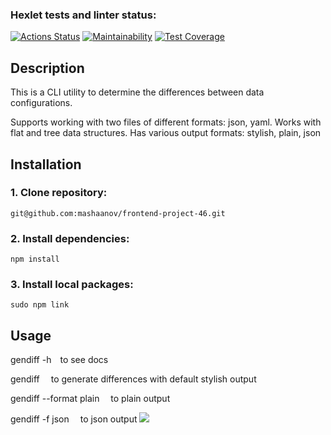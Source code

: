 ### Hexlet tests and linter status:
[![Actions Status](https://github.com/mashaanov/frontend-project-46/actions/workflows/hexlet-check.yml/badge.svg)](https://github.com/mashaanov/frontend-project-46/actions)
[![Maintainability](https://api.codeclimate.com/v1/badges/3f9e50a51ce013d46bf5/maintainability)](https://codeclimate.com/github/mashaanov/frontend-project-46/maintainability)
[![Test Coverage](https://api.codeclimate.com/v1/badges/3f9e50a51ce013d46bf5/test_coverage)](https://codeclimate.com/github/mashaanov/frontend-project-46/test_coverage) 

## Description

This is a CLI utility to determine the differences between data configurations.

Supports working with two files of different formats: json, yaml.
Works with flat and tree data structures.
Has various output formats: stylish, plain, json

## Installation

### 1. Clone repository:
    git@github.com:mashaanov/frontend-project-46.git
### 2. Install dependencies:
    npm install
### 3. Install local packages:
    sudo npm link
    
## Usage

gendiff -h  to see docs

gendiff <path to file1> <path to file2>  to generate differences with default stylish output

gendiff --format plain <path to file1> <path to file2>  to plain output

gendiff -f json <path to file1> <path to file2>  to json output
<a href="https://asciinema.org/a/d7S5ZP6upxQm3JO42utsAVY6t" target="_blank"><img src="https://asciinema.org/a/d7S5ZP6upxQm3JO42utsAVY6t.svg" /></a>
